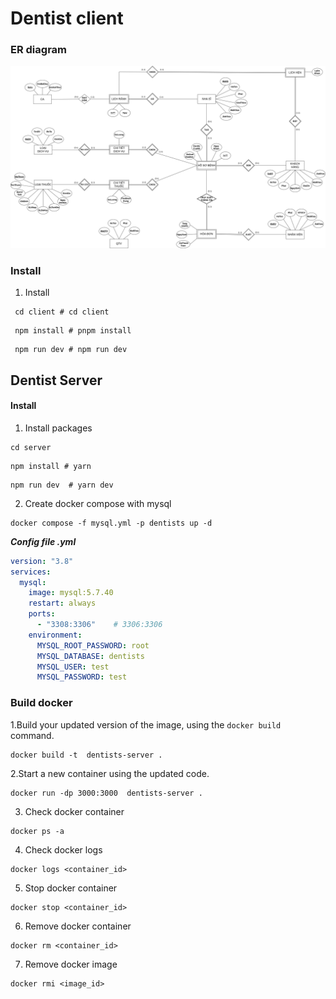 # Dentist client
###  ER diagram
![](./screen/ERdiagram.png)

### Install

1. Install

```shell
 cd client # cd client
```

```shell
 npm install # pnpm install
```

```shell
 npm run dev # npm run dev
```

## Dentist Server

#### Install

1. Install packages

```shell
cd server
```

```shell
npm install # yarn
```

```shell
npm run dev  # yarn dev
```

2. Create docker compose with mysql

```shell
docker compose -f mysql.yml -p dentists up -d
```

**_Config file .yml_**

```yml
version: "3.8"
services:
  mysql:
    image: mysql:5.7.40
    restart: always
    ports:
      - "3308:3306"    # 3306:3306
    environment:
      MYSQL_ROOT_PASSWORD: root
      MYSQL_DATABASE: dentists
      MYSQL_USER: test
      MYSQL_PASSWORD: test
```

### Build docker

1.Build your updated version of the image, using the `docker build` command.

```shell
docker build -t  dentists-server .
```

2.Start a new container using the updated code.

```shell
docker run -dp 3000:3000  dentists-server .
```

3. Check docker container

```shell
docker ps -a
```

4. Check docker logs

```shell
docker logs <container_id>
```

5. Stop docker container

```shell
docker stop <container_id>
```

6. Remove docker container

```shell
docker rm <container_id>
```

7. Remove docker image

```shell
docker rmi <image_id>
```
